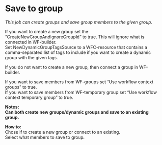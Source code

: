 # Save to group #

*This job can create groups and save group members to the given group.*


If you want to create a new group set the “CreateNewGroupAndIgnoreGroupId” to true. This will ignore what is connected in WF-builder.  
Set NewDynamicGroupTagsSource to a WFC-resource that contains a comma-separated list of tags to include if you want to create a dynamic group with the given tags.    


If you do not want to create a new group, then connect a group in WF-builder.  

If you want to save members from WF-groups set “Use workflow context groups” to true.  
If you want to save members from WF-temporary group set “Use workflow context temporary group” to true.  


**Notes:   
Can both create new groups/dynamic groups and save to an existing group.**

**How to:**  
Chose if to create a new group or connect to an existing.  
Select what members to save to group. 

